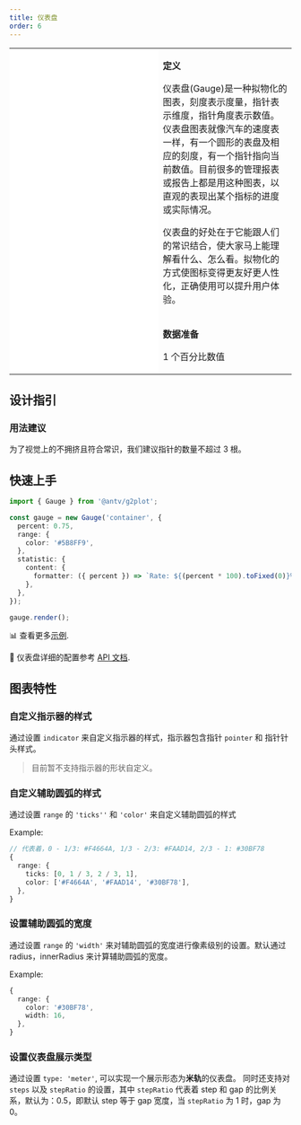 ```yaml
---
title: 仪表盘
order: 6
---
```


<div class="manual-docs">

 <div data-card-type="block" data-lake-card="table" id="pLwYV" class="">
    <table class="lake-table" style="width: 100%; outline: none; border-collapse: collapse;">
      <colgroup>
        <col width="425" span="1">
        <col width="340" span="1">
      </colgroup>
      <tbody>
        <tr style="height: 33px;">
          <td colspan="1" rowspan="4" style="background:#fff">
            <playground path="progress-plots/gauge/demo/complex.ts" rid="rect0"></playground>
          </td>
          <td class="style1">
          <p><strong>定义</strong></p>
            <p><span class="lake-fontsize-12">仪表盘(Gauge)是一种拟物化的图表，刻度表示度量，指针表示维度，指针角度表示数值。仪表盘图表就像汽车的速度表一样，有一个圆形的表盘及相应的刻度，有一个指针指向当前数值。目前很多的管理报表或报告上都是用这种图表，以直观的表现出某个指标的进度或实际情况。</span></p>
            <p><span class="lake-fontsize-12">仪表盘的好处在于它能跟人们的常识结合，使大家马上能理解看什么、怎么看。拟物化的方式使图标变得更友好更人性化，正确使用可以提升用户体验。</span></p>
          </td>
        </tr>
        <tr style="height: 33px;">
          <td colspan="1">
            <p><strong>数据准备</strong></p>
            <p><span class="lake-fontsize-12">1 个百分比数值</span></p>
          </td>
        </tr>
      </tbody>
    </table>
  </div>

## 设计指引

### 用法建议

为了视觉上的不拥挤且符合常识，我们建议指针的数量不超过 3 根。

## 快速上手

<div class='sign'>

```ts
import { Gauge } from '@antv/g2plot';

const gauge = new Gauge('container', {
  percent: 0.75,
  range: {
    color: '#5B8FF9',
  },
  statistic: {
    content: {
      formatter: ({ percent }) => `Rate: ${(percent * 100).toFixed(0)}%`,
    },
  },
});

gauge.render();
```

</div>

📊 查看更多<a href="/zh/examples/progress-plots/gauge" target='blank'>示例</a>.

🎨 仪表盘详细的配置参考 [API 文档](/zh/docs/api/plots/gauge).

</div>

## 图表特性

### 自定义指示器的样式

通过设置 `indicator` 来自定义指示器的样式，指示器包含指针 `pointer` 和 指针针头样式。

> 目前暂不支持指示器的形状自定义。

<playground path="progress-plots/gauge/demo/basic.ts" rid="rect1"></playground>

### 自定义辅助圆弧的样式

通过设置 `range` 的 `'ticks''` 和 `'color'` 来自定义辅助圆弧的样式

Example:

```ts
// 代表着，0 - 1/3: #F4664A, 1/3 - 2/3: #FAAD14, 2/3 - 1: #30BF78
{
  range: {
    ticks: [0, 1 / 3, 2 / 3, 1],
    color: ['#F4664A', '#FAAD14', '#30BF78'],
  },
}
```

<playground path="progress-plots/gauge/demo/custom-color.ts" rid="rect2"></playground>

### 设置辅助圆弧的宽度

通过设置 `range` 的 `'width'` 来对辅助圆弧的宽度进行像素级别的设置。默认通过 radius，innerRadius 来计算辅助圆弧的宽度。

Example:

```ts
{
  range: {
    color: '#30BF78',
    width: 16,
  },
}
```

<playground path="progress-plots/gauge/demo/range-width.ts" rid="rect-range-width"></playground>

### 设置仪表盘展示类型

通过设置 `type: 'meter'`, 可以实现一个展示形态为**米轨**的仪表盘。
同时还支持对 `steps` 以及 `stepRatio` 的设置，其中 `stepRatio` 代表着 step 和 gap 的比例关系，默认为：0.5，即默认 step 等于 gap 宽度，当 `stepRatio` 为 1 时，gap 为 0。

<playground path="progress-plots/gauge/demo/custom-meter-step.ts" rid="rect3"></playground>
